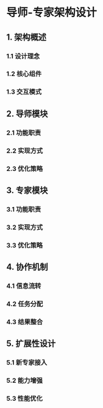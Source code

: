 # 导师-专家架构设计

## 1. 架构概述
### 1.1 设计理念
### 1.2 核心组件
### 1.3 交互模式

## 2. 导师模块
### 2.1 功能职责
### 2.2 实现方式
### 2.3 优化策略

## 3. 专家模块
### 3.1 功能职责
### 3.2 实现方式
### 3.3 优化策略

## 4. 协作机制
### 4.1 信息流转
### 4.2 任务分配
### 4.3 结果整合

## 5. 扩展性设计
### 5.1 新专家接入
### 5.2 能力增强
### 5.3 性能优化
